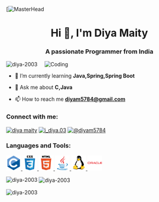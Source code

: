 [![MasterHead](https://camo.githubusercontent.com/2dcf1a73f7dcb84e53882d821de7b61d4362388b92e1f9d974563c489abeb342/68747470733a2f2f6d69726f2e6d656469756d2e636f6d2f6d61782f3730302f302a4647443642557a7a5a7331564a4c75592e676966)
<h1 align="center">Hi 👋, I'm Diya Maity</h1>
<h3 align="center">A passionate Programmer from India</h3>
<img align="right" alt="Coding" width="400" src="https://as2.ftcdn.net/v2/jpg/03/13/40/45/1000_F_313404541_e9YZ3pht6oEEkMXuhxTboqXA2B2ShNnC.jpg">

<p align="left"> <img src="https://komarev.com/ghpvc/?username=diya-2003&label=Profile%20views&color=0e75b6&style=flat" alt="diya-2003" /> </p>

- 🌱 I’m currently learning **Java,Spring,Spring Boot**

- 💬 Ask me about **C,Java**

- 📫 How to reach me **diyam5784@gmail.com**

<h3 align="left">Connect with me:</h3>
<p align="left">
<a href="https://www.linkedin.com/in/diya-maity-17a398243/" target="blank"><img align="center" src="https://raw.githubusercontent.com/rahuldkjain/github-profile-readme-generator/master/src/images/icons/Social/linked-in-alt.svg" alt="diya maity" height="30" width="40"/></a>
<a href="https://www.instagram.com/i_diya.03/" target="blank"><img align="center" src="https://raw.githubusercontent.com/rahuldkjain/github-profile-readme-generator/master/src/images/icons/Social/instagram.svg" alt="i_diya.03" height="30" width="40"/></a>
<a href="https://www.hackerrank.com/diyam5784" target="blank"><img align="center" src="https://raw.githubusercontent.com/rahuldkjain/github-profile-readme-generator/master/src/images/icons/Social/hackerrank.svg" alt="@diyam5784" height="30" width="40"/></a>
</p>

<h3 align="left">Languages and Tools:</h3>
<p align="left"> <a href="https://www.cprogramming.com/" target="_blank" rel="noreferrer"> <img src="https://raw.githubusercontent.com/devicons/devicon/master/icons/c/c-original.svg" alt="c" width="40" height="40"/> </a> <a href="https://www.w3schools.com/css/" target="_blank" rel="noreferrer"> <img src="https://raw.githubusercontent.com/devicons/devicon/master/icons/css3/css3-original-wordmark.svg" alt="css3" width="40" height="40"/> </a> <a href="https://www.w3.org/html/" target="_blank" rel="noreferrer"> <img src="https://raw.githubusercontent.com/devicons/devicon/master/icons/html5/html5-original-wordmark.svg" alt="html5" width="40" height="40"/> </a> <a href="https://www.java.com" target="_blank" rel="noreferrer"> <img src="https://raw.githubusercontent.com/devicons/devicon/master/icons/java/java-original.svg" alt="java" width="40" height="40"/> </a> <a href="https://www.linux.org/" target="_blank" rel="noreferrer"> <img src="https://raw.githubusercontent.com/devicons/devicon/master/icons/linux/linux-original.svg" alt="linux" width="40" height="40"/> </a> <a href="https://www.oracle.com/" target="_blank" rel="noreferrer"> <img src="https://raw.githubusercontent.com/devicons/devicon/master/icons/oracle/oracle-original.svg" alt="oracle" width="40" height="40"/> </a> </p>

<p><img align="left" src="https://github-readme-stats.vercel.app/api/top-langs?username=diya-2003&show_icons=true&locale=en&layout=compact" alt="diya-2003" /></p>

<p>&nbsp;<img align="center" src="https://github-readme-stats.vercel.app/api?username=diya-2003&show_icons=true&locale=en" alt="diya-2003" /></p>

<p><img align="center" src="https://github-readme-streak-stats.herokuapp.com/?user=diya-2003&" alt="diya-2003" /></p>
